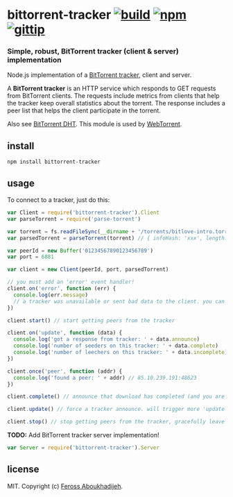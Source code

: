 # bittorrent-tracker [![build](http://img.shields.io/travis/feross/bittorrent-tracker.svg)](https://travis-ci.org/feross/bittorrent-tracker) [![npm](http://img.shields.io/npm/v/bittorrent-tracker.svg)](https://npmjs.org/package/bittorrent-tracker) [![gittip](http://img.shields.io/gittip/feross.svg)](https://www.gittip.com/feross/)

### Simple, robust, BitTorrent tracker (client & server) implementation

Node.js implementation of a [BitTorrent tracker](https://wiki.theory.org/BitTorrentSpecification#Tracker_HTTP.2FHTTPS_Protocol), client and server.

A **BitTorrent tracker** is an HTTP service which responds to GET requests from BitTorrent
clients. The requests include metrics from clients that help the tracker keep overall
statistics about the torrent. The response includes a peer list that helps the client
participate in the torrent.

Also see [BitTorrent DHT](https://github.com/feross/bittorrent-dht). This module is used
by [WebTorrent](http://webtorrent.io).

## install

```
npm install bittorrent-tracker
```

## usage

To connect to a tracker, just do this:

```js
var Client = require('bittorrent-tracker').Client
var parseTorrent = require('parse-torrent')

var torrent = fs.readFileSync(__dirname + '/torrents/bitlove-intro.torrent')
var parsedTorrent = parseTorrent(torrent) // { infoHash: 'xxx', length: xx, announce: ['xx', 'xx'] }

var peerId = new Buffer('01234567890123456789')
var port = 6881

var client = new Client(peerId, port, parsedTorrent)

// you must add an 'error' event handler!
client.on('error', function (err) {
  console.log(err.message)
  // a tracker was unavailable or sent bad data to the client. you can probably ignore it
})

client.start() // start getting peers from the tracker

client.on('update', function (data) {
  console.log('got a response from tracker: ' + data.announce)
  console.log('number of seeders on this tracker: ' + data.complete)
  console.log('number of leechers on this tracker: ' + data.incomplete)
})

client.once('peer', function (addr) {
  console.log('found a peer: ' + addr) // 85.10.239.191:48623
})

client.complete() // announce that download has completed (and you are now a seeder)

client.update() // force a tracker announce. will trigger more 'update' events and maybe more 'peer' events

client.stop() // stop getting peers from the tracker, gracefully leave the swarm
```

**TODO:** Add BitTorrent tracker server implementation!

```js
var Server = require('bittorrent-tracker').Server

```

## license

MIT. Copyright (c) [Feross Aboukhadijeh](http://feross.org).
